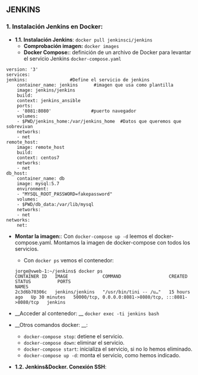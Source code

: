 ## JENKINS

### 1. Instalación Jenkins en Docker:
- __1.1. Instalación Jenkins__: ```docker pull jenkinsci/jenkins```
  - __Comprobación imagen:__ ```docker images```
  - __Docker Compose:__: definición de un archivo de Docker para levantar el servicio Jenkins ```docker-compose.yaml```
```
version: '3'
services:
jenkins:                #Define el servicio de jenkins
    container_name: jenkins      #imagen que usa como plantilla
    image: jenkins/jenkins
    build:
    context: jenkins_ansible
    ports:
    - '8081:8080'               #puerto navegador
    volumes:
    - $PWD/jenkins_home:/var/jenkins_home  #Datos que queremos que sobrevivan
    networks:
    - net
remote_host:
    image: remote_host
    build:
    context: centos7
    networks:
    - net
db_host:
    container_name: db
    image: mysql:5.7
    environment:
    - "MYSQL_ROOT_PASSWORD=fakepassword"
    volumes:
    - $PWD/db_data:/var/lib/mysql
    networks:
    - net
networks:
    net:
```
    
  - __Montar la imagen:__: Con ```docker-compose up -d``` leemos el docker-compose.yaml. Montamos la imagen de docker-compose con todos los servicios.
      - Con ```docker ps``` vemos el contenedor:
    ``` 
    jorge@vweb-1:~/jenkins$ docker ps
    CONTAINER ID   IMAGE             COMMAND                  CREATED        STATUS          PORTS                                                  NAMES
    2c3d6b70306c   jenkins/jenkins   "/usr/bin/tini -- /u…"   15 hours ago   Up 30 minutes   50000/tcp, 0.0.0.0:8081->8080/tcp, :::8081->8080/tcp   jenkins
    ```

  - __Acceder al contenedor: __ ```docker exec -ti jenkins bash``` 
  - __Otros comandos docker: __:
    - ```docker-compose stop```: detiene el servicio. 
    - ```docker-compose down```: eliminar el servicio.
    - ```docker-compose start```: inicializa el servicio, si no lo hemos eliminado.
    - ```docker-compose up -d```: monta el servicio, como hemos indicado.



- __1.2. Jenkins&Docker. Conexión SSH__:  


